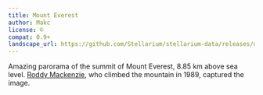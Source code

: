 ```yaml
---
title: Mount Everest
author: Makc
license: ©
compat: 0.9+
landscape_url: https://github.com/Stellarium/stellarium-data/releases/download/landscapes/everest.zip
---
```

Amazing parorama of the summit of Mount Everest, 8.85 km above sea level. <a href="http://www.everestviews.com/">Roddy Mackenzie</a>, who climbed the mountain in 1989, captured the image.